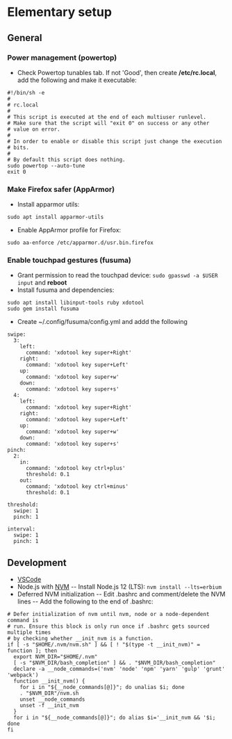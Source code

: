 # Elementary setup

## General
### Power management (powertop)
- Check Powertop tunables tab. If not 'Good', then create **/etc/rc.local**, add the following and make it executable:
```
#!/bin/sh -e
#
# rc.local
#
# This script is executed at the end of each multiuser runlevel.
# Make sure that the script will "exit 0" on success or any other
# value on error.
#
# In order to enable or disable this script just change the execution
# bits.
#
# By default this script does nothing.
sudo powertop --auto-tune
exit 0
```
### Make Firefox safer (AppArmor)
- Install apparmor utils:
```
sudo apt install apparmor-utils
```
- Enable AppArmor profile for Firefox:
```
sudo aa-enforce /etc/apparmor.d/usr.bin.firefox
```

### Enable touchpad gestures (fusuma)
- Grant permission to read the touchpad device: `sudo gpasswd -a $USER input` and **reboot**
- Install fusuma and dependencies:
```
sudo apt install libinput-tools ruby xdotool
sudo gem install fusuma
```
- Create ~/.config/fusuma/config.yml and addd the following
``` 
swipe:
  3:
    left:
      command: 'xdotool key super+Right'
    right:
      command: 'xdotool key super+Left'
    up:
      command: 'xdotool key super+w'
    down:
      command: 'xdotool key super+s'
  4:
    left:
      command: 'xdotool key super+Right'
    right:
      command: 'xdotool key super+Left'
    up:
      command: 'xdotool key super+w'
    down:
      command: 'xdotool key super+s'
pinch:
  2:
    in:
      command: 'xdotool key ctrl+plus'
      threshold: 0.1
    out:
      command: 'xdotool key ctrl+minus'
      threshold: 0.1

threshold:
  swipe: 1
  pinch: 1

interval:
  swipe: 1
  pinch: 1
```
## Development
- [VSCode](https://code.visualstudio.com/docs/setup/linux)
- Node.js with [NVM](https://github.com/nvm-sh/nvm)
-- Install Node.js 12 (LTS): `nvm install --lts=erbium`
- Deferred NVM initialization
-- Edit .bashrc and comment/delete the NVM lines
-- Add the following to the end of .bashrc:
```
# Defer initialization of nvm until nvm, node or a node-dependent command is
# run. Ensure this block is only run once if .bashrc gets sourced multiple times
# by checking whether __init_nvm is a function.
if [ -s "$HOME/.nvm/nvm.sh" ] && [ ! "$(type -t __init_nvm)" = function ]; then
  export NVM_DIR="$HOME/.nvm"
  [ -s "$NVM_DIR/bash_completion" ] && . "$NVM_DIR/bash_completion"
  declare -a __node_commands=('nvm' 'node' 'npm' 'yarn' 'gulp' 'grunt' 'webpack')
  function __init_nvm() {
    for i in "${__node_commands[@]}"; do unalias $i; done
    . "$NVM_DIR"/nvm.sh
    unset __node_commands
    unset -f __init_nvm
  }
  for i in "${__node_commands[@]}"; do alias $i='__init_nvm && '$i; done
fi
```
